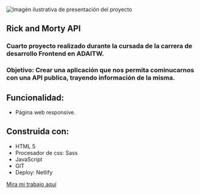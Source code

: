 ![Imagén ilustrativa de presentación del proyecto](img/rick-y-morty.png)

## Rick and Morty API

### Cuarto proyecto realizado durante la cursada de la carrera de desarrollo Frontend en ADAITW. 
### Objetivo: Crear una aplicación que nos permita cominucarnos con una API publica, trayendo información de la misma.


## Funcionalidad:

- Página web responsive.

## Construida con:
- HTML 5
- Procesador de css: Sass
- JavaScript
- GIT
- Deploy: Netlify

[Mira mi trabajo aquí](https://rick-and-morty-finder.netlify.app/)